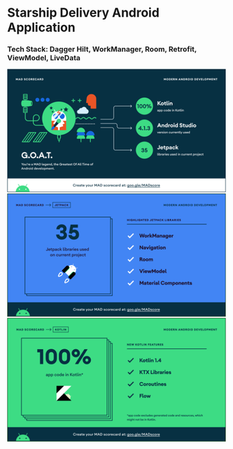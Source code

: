 # Starship Delivery Android Application

### Tech Stack: Dagger Hilt, WorkManager, Room, Retrofit, ViewModel, LiveData

![Summary](https://github.com/ozgursakizli/4b14b0574e51c8fe0f3432fbc0091acb/blob/master/madscores/summary.png)
![Jetpack](https://github.com/ozgursakizli/4b14b0574e51c8fe0f3432fbc0091acb/blob/master/madscores/jetpack.png)
![Kotlin](https://github.com/ozgursakizli/4b14b0574e51c8fe0f3432fbc0091acb/blob/master/madscores/kotlin.png)
